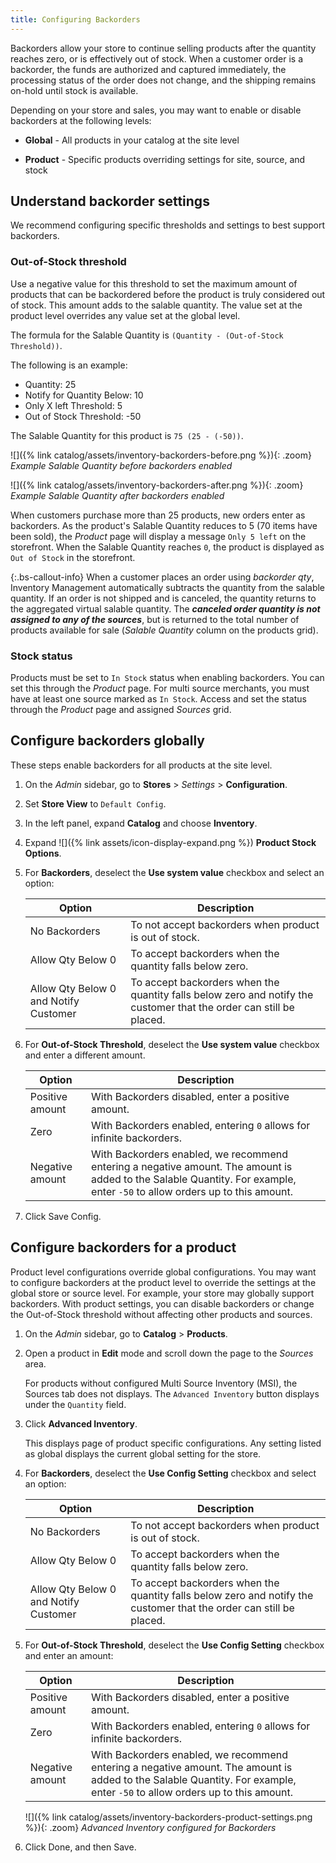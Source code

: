 ```yaml
---
title: Configuring Backorders
---
```


Backorders allow your store to continue selling products after the quantity reaches zero, or is effectively out of stock. When a customer order is a backorder, the funds are authorized and captured immediately, the processing status of the order does not change, and the shipping remains on-hold until stock is available.

Depending on your store and sales, you may want to enable or disable backorders at the following levels:

- **Global** - All products in your catalog at the site level

- **Product** - Specific products overriding settings for site, source, and stock

## Understand backorder settings

We recommend configuring specific thresholds and settings to best support backorders.

### Out-of-Stock threshold

Use a negative value for this threshold to set the maximum amount of products that can be backordered before the product is truly considered out of stock. This amount adds to the salable quantity. The value set at the product level overrides any value set at the global level.

The formula for the Salable Quantity is `(Quantity - (Out-of-Stock Threshold))`.

The following is an example:

- Quantity: 25
- Notify for Quantity Below: 10
- Only X left Threshold: 5
- Out of Stock Threshold: -50

The Salable Quantity for this product is `75 (25 - (-50))`.

![]({% link catalog/assets/inventory-backorders-before.png %}){: .zoom}
_Example Salable Quantity before backorders enabled_

![]({% link catalog/assets/inventory-backorders-after.png %}){: .zoom}
_Example Salable Quantity after backorders enabled_

When customers purchase more than 25 products, new orders enter as backorders. As the product's Salable Quantity reduces to 5 (70 items have been sold), the _Product_ page will display a message `Only 5 left` on the storefront. When the Salable Quantity reaches `0`, the product is displayed as `Out of Stock` in the storefront.

{:.bs-callout-info}
When a customer places an order using _backorder qty_, Inventory Management automatically subtracts the quantity from the salable quantity. If an order is not shipped and is canceled, the quantity returns to the aggregated virtual salable quantity. The **_canceled order quantity is not assigned to any of the sources_**, but is returned to the total number of products available for sale (_Salable Quantity_ column  on the products grid).

<!--### Notify for Quantity Below JIRA MDVA-8099 MDVA-33783

The _Notify for Quantity Below_ configuration option is configurable at the global, source, and product levels. When it is enabled, the system sends an email notification when the product quantity reaches a level at or below the configured value. For this example, a notification is triggered when the product has a quantity of 10 or less. When backorders are enabled, _Notify for Quantity Below_ is determined by the Salable Quantity (`Salable Quantity = Quantity - (Out-of-Stock Threshold)`). -->

### Stock status

Products must be set to `In Stock` status when enabling backorders. You can set this through the _Product_ page. For multi source merchants, you must have at least one source marked as `In Stock`. Access and set the status through the _Product_ page and assigned _Sources_ grid.

## Configure backorders globally

These steps enable backorders for all products at the site level.

1. On the _Admin_ sidebar, go to **Stores** > _Settings_ > **Configuration**.

1. Set **Store View** to `Default Config`.

1. In the left panel, expand **Catalog** and choose **Inventory**.

1. Expand ![]({% link assets/icon-display-expand.png %}) **Product Stock Options**.

1. For **Backorders**, deselect the **Use system value** checkbox and select an option:

    |Option|Description|
    |--|--|
    | No Backorders | To not accept backorders when product is out of stock. |
    | Allow Qty Below 0 | To accept backorders when the quantity falls below zero. |
    | Allow Qty Below 0 and Notify Customer | To accept backorders when the quantity falls below zero and notify the customer that the order can still be placed. |

1. For **Out-of-Stock Threshold**, deselect the **Use system value** checkbox and enter a different amount.

    |Option|Description|
    |--|--|
    | Positive amount | With Backorders disabled, enter a positive amount. |
    | Zero | With Backorders enabled, entering `0` allows for infinite backorders. |
    | Negative amount | With Backorders enabled, we recommend entering a negative amount. The amount is added to the Salable Quantity. For example, enter `-50` to allow orders up to this amount. |

1. Click <span class="btn">Save Config</span>.

## Configure backorders for a product

Product level configurations override global configurations. You may want to configure backorders at the product level to override the settings at the global store or source level. For example, your store may globally support backorders. With product settings, you can disable backorders or change the Out-of-Stock threshold without affecting other products and sources.

1. On the _Admin_ sidebar, go to **Catalog** > **Products**.

1. Open a product in **Edit** mode and scroll down the page to the _Sources_ area.

    For products without configured Multi Source Inventory (MSI),  the Sources tab does not displays. The `Advanced Inventory` button displays under the `Quantity` field.

1. Click **Advanced Inventory**.

   This displays page of product specific configurations. Any setting listed as global displays the current global setting for the store.

1. For **Backorders**, deselect the **Use Config Setting** checkbox and select an option:

    |Option|Description|
    |--|--|
    | No Backorders | To not accept backorders when product is out of stock. |
    | Allow Qty Below 0 | To accept backorders when the quantity falls below zero. |
    | Allow Qty Below 0 and Notify Customer | To accept backorders when the quantity falls below zero and notify the customer that the order can still be placed. |

1. For **Out-of-Stock Threshold**, deselect the **Use Config Setting** checkbox and enter an amount:

    |Option|Description|
    |--|--|
    | Positive amount | With Backorders disabled, enter a positive amount. |
    | Zero | With Backorders enabled, entering `0` allows for infinite backorders. |
    | Negative amount | With Backorders enabled, we recommend entering a negative amount. The amount is added to the Salable Quantity. For example, enter `-50` to allow orders up to this amount. |

    ![]({% link catalog/assets/inventory-backorders-product-settings.png %}){: .zoom}
    _Advanced Inventory configured for Backorders_

1. Click <span class="btn">Done</span>, and then <span class="btn">Save</span>.
